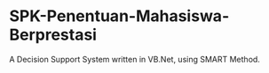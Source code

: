 # SPK-Penentuan-Mahasiswa-Berprestasi
A Decision Support System written in VB.Net, using SMART Method.
